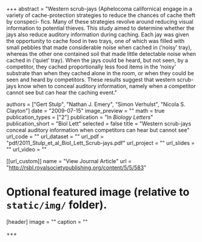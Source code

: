 +++
abstract = "Western scrub-jays (Aphelocoma californica) engage in a variety of cache-protection strategies to reduce the chances of cache theft by conspeci- fics. Many of these strategies revolve around reducing visual information to potential thieves. This study aimed to determine whether the jays also reduce auditory information during caching. Each jay was given the opportunity to cache food in two trays, one of which was filled with small pebbles that made considerable noise when cached in (‘noisy’ tray), whereas the other one contained soil that made little detectable noise when cached in (‘quiet’ tray). When the jays could be heard, but not seen, by a competitor, they cached proportionally less food items in the ‘noisy’ substrate than when they cached alone in the room, or when they could be seen and heard by competitors. These results suggest that western scrub-jays know when to conceal auditory information, namely when a competitor cannot see but can hear the caching event."


authors = ["Gert Stulp", "Nathan J. Emery", "Simon Verhulst", "Nicola S. Clayton"]
date = "2009-07-15"
image_preview = ""
math = true
publication_types = ["2"]
publication = "In *Biology Letters*"
publication_short = "Biol Lett"
selected = false
title = "Western scrub-jays conceal auditory information when competitors can hear but cannot see"
url_code = ""
url_dataset = ""
url_pdf = "pdf/2011_Stulp_et_al_Biol_Lett_Scrub-jays.pdf"
url_project = ""
url_slides = ""
url_video = ""

[[url_custom]]
name = "View Journal Article"
url = "http://rsbl.royalsocietypublishing.org/content/5/5/583"

# Optional featured image (relative to `static/img/` folder).
[header]
image = ""
caption = ""

+++
